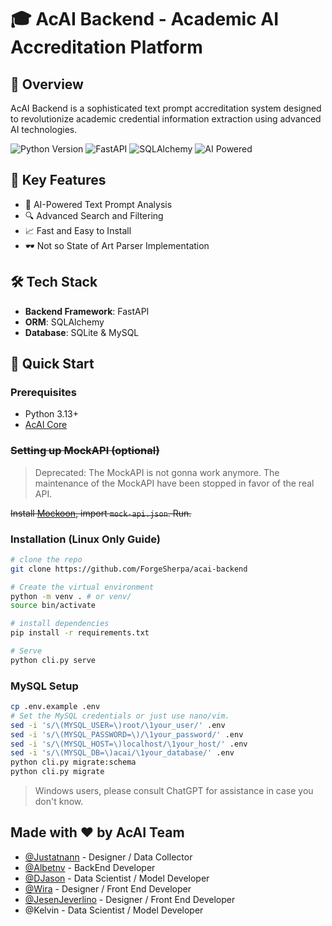 # 🎓 AcAI Backend - Academic AI Accreditation Platform

## 🚀 Overview

AcAI Backend is a sophisticated text prompt accreditation system designed to revolutionize academic credential information extraction using advanced AI technologies.

![Python Version](https://img.shields.io/badge/Python-3.13.0+-blue.svg)
![FastAPI](https://img.shields.io/badge/Framework-FastAPI-green.svg)
![SQLAlchemy](https://img.shields.io/badge/ORM-SQLAlchemy-red.svg)
![AI Powered](https://img.shields.io/badge/AI-Powered-blueviolet.svg)

## 🌟 Key Features

- 🤖 AI-Powered Text Prompt Analysis
- 🔍 Advanced Search and Filtering
- 📈 Fast and Easy to Install
- 🕶️ Not so State of Art Parser Implementation

## 🛠 Tech Stack

- **Backend Framework**: FastAPI
- **ORM**: SQLAlchemy
- **Database**: SQLite & MySQL

## 🚀 Quick Start

### Prerequisites
- Python 3.13+
- [AcAI Core](https://github.com/ForgeSherpa/acai-core)

### ~~Setting up MockAPI (optional)~~

> Deprecated: The MockAPI is not gonna work anymore. The maintenance of the MockAPI have been stopped in favor of the real API.

~~Install [Mockoon](https://mockoon.com/download/), import `mock-api.json`. Run.~~

### Installation (Linux Only Guide)

```bash
# clone the repo
git clone https://github.com/ForgeSherpa/acai-backend

# Create the virtual environment
python -m venv . # or venv/
source bin/activate

# install dependencies
pip install -r requirements.txt

# Serve
python cli.py serve
```

### MySQL Setup

```bash
cp .env.example .env
# Set the MySQL credentials or just use nano/vim.
sed -i 's/\(MYSQL_USER=\)root/\1your_user/' .env
sed -i 's/\(MYSQL_PASSWORD=\)/\1your_password/' .env
sed -i 's/\(MYSQL_HOST=\)localhost/\1your_host/' .env
sed -i 's/\(MYSQL_DB=\)acai/\1your_database/' .env
python cli.py migrate:schema
python cli.py migrate
```

> Windows users, please consult ChatGPT for assistance in case you don't know.

## Made with ❤️ by AcAI Team

- [@Justatnann](https://www.github.com/Justatnann) - Designer / Data Collector
- [@Albetnv](https://www.github.com/albetnov) - BackEnd Developer
- [@DJason](https://www.github.com/Djason28) - Data Scientist / Model Developer
- [@Wira](https://www.github.com/Wira) - Designer / Front End Developer
- [@JesenJeverlino](https://www.github.com/JesenJeverlino) - Designer / Front End Developer
- @Kelvin - Data Scientist / Model Developer
